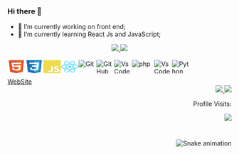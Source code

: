### Hi there 👋

- 🔭 I’m currently working on front end;
- 🌱 I’m currently learning React Js and JavaScript;
<div align="center">
  <a href="https://github.com/rafaballerini">
  <img height="180em" src="https://github-readme-stats.vercel.app/api?username=Pedroarthur1999&theme=nightowl&show_icons=true&include_all_commits=true&count_private=true"/>
  <img height="180em" src="https://github-readme-stats.vercel.app/api/top-langs/?username=Pedroarthur1999&layout=compact&langs_count=7&theme=nightowl"/>
</div>
 <div style="display: inline-block" style="background-color:white"><br>
   <img align="left" alt="Pedro-HTML" height="30" width="40" src="https://raw.githubusercontent.com/devicons/devicon/master/icons/html5/html5-original.svg"> 
   <img align="left" alt="Pedro-CSS" height="30" width="40" src="https://raw.githubusercontent.com/devicons/devicon/master/icons/css3/css3-original.svg">
   <img align="left" alt="Pedro-Js" height="30" width="40" src="https://raw.githubusercontent.com/devicons/devicon/master/icons/javascript/javascript-plain.svg">
   <img align="left" alt="Pedro-React" height="30" width="40" src="https://raw.githubusercontent.com/devicons/devicon/master/icons/react/react-original.svg">
   <img align="left"  alt="Git" height="30" width="40" src="https://cdn.jsdelivr.net/gh/devicons/devicon/icons/git/git-original.svg">
  <img  align="left" alt="GitHub" height="30" width="40" src="https://cdn.jsdelivr.net/gh/devicons/devicon/icons/github/github-original.svg">
   <img align="left" alt="VsCode" height="30" width="40" src="https://cdn.jsdelivr.net/gh/devicons/devicon/icons/vscode/vscode-original.svg">
   <img align="left" alt="php" height="40" width="50" src="https://cdn.jsdelivr.net/gh/devicons/devicon/icons/php/php-original.svg" />
   <img align="left" alt="VsCode" height="30" width="40"src="https://cdn.jsdelivr.net/gh/devicons/devicon/icons/cplusplus/cplusplus-original.svg" />
   <img align="left" alt="Python" height="30" width="40"src="https://cdn.jsdelivr.net/gh/devicons/devicon/icons/python/python-original.svg" />
</div> <br>

  
  
  
<div style="text-decoration:none" style="color:white">
  <a href="https://pedroarthur.netlify.app/" target="blank" >WebSite</a></br>
  </div>
<div align="right"> 
  <a href="https://www.instagram.com/pedro_arthurdm/" target="blank">
    <img src="https://img.shields.io/badge/-Instagram-%23E4405F?style=for-the-badge&logo=instagram&logoColor=white" target="blank">
  </a> 
  <a href="https://www.linkedin.com/in/pedro-arthur-97a9ab211/" target="blank">
    <img src="https://img.shields.io/badge/-LinkedIn-%230077B5?style=for-the-badge&logo=linkedin&logoColor=white" target="blank">
  </a>
  
  Profile Visits:
   
   <img src="https://profile-counter.glitch.me/Pedroarthur1999/count.svg" />  
   
#
  
  ![Snake animation](https://github.com/Pedroarthur1999/Pedroarthur1999/blob/output/github-contribution-grid-snake.svg)
</div>
